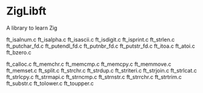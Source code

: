 # ZigLibft
 A library to learn Zig

ft_isalnum.c
ft_isalpha.c
ft_isascii.c
ft_isdigit.c
ft_isprint.c
ft_strlen.c
ft_putchar_fd.c
ft_putendl_fd.c
ft_putnbr_fd.c
ft_putstr_fd.c
ft_itoa.c
ft_atoi.c
ft_bzero.c

ft_calloc.c
ft_memchr.c
ft_memcmp.c
ft_memcpy.c
ft_memmove.c
ft_memset.c
ft_split.c
ft_strchr.c
ft_strdup.c
ft_striteri.c
ft_strjoin.c
ft_strlcat.c
ft_strlcpy.c
ft_strmapi.c
ft_strncmp.c
ft_strnstr.c
ft_strrchr.c
ft_strtrim.c
ft_substr.c
ft_tolower.c
ft_toupper.c
